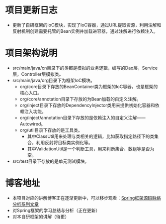 # 项目更新日志
- 更新了自研框架的IoC模块，实现了IoC容器，通过URL提取资源，利用注解和反射机制创建需要托管的Bean实例并加载进容器，通过注解进行依赖注入。

# 项目架构说明
- src/main/java/cn目录下的类都是模拟的业务逻辑，编写的Dao层，Service层，Controller层模拟类。
- src/main/java/org目录下为框架IoC模块。
  - org/core目录下存放的BeanContainer类为框架的IoC容器，也是框架的核心入口。
   - org/core/annotation目录下存放的为Bean加载的自定义注解。
   - org/inject目录下存放的DependencyInjector类用来提供初始化容器和依赖注入功能。
   - org/inject/annotation目录下存放的是依赖注入的自定义注解——Autowired。
   - org/util目录下存放的是工具类。
      - 其中ClassUtil用来处理与类相关的逻辑，比如获取指定路径下的类集合，利用反射将目标类实例化等。
      - 其中ValidationUtil是一个判断工具，用来判断集合、数组等是否为空。
- src/test目录下存放的是单元测试模块。
 
# 博客地址
- 本项目对应的讲解博客正在逐渐更新中，可以移步观看：[Spring框架源码脉络分析系列文章](https://blog.csdn.net/qq_42764725/article/details/106581454)
- 对Spring框架的学习总结与分析（正在更新）
- 对本自研框架的讲解（待更）

